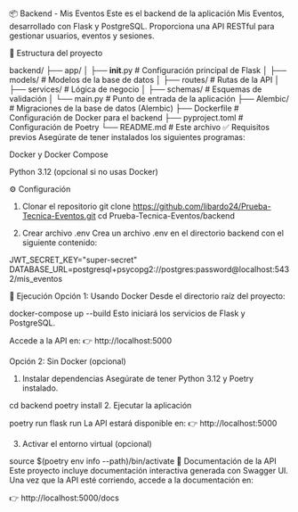 📦 Backend - Mis Eventos
Este es el backend de la aplicación Mis Eventos, desarrollado con Flask y PostgreSQL. Proporciona una API RESTful para gestionar usuarios, eventos y sesiones.

📁 Estructura del proyecto

backend/
├── app/
│   ├── __init__.py        # Configuración principal de Flask
│   ├── models/            # Modelos de la base de datos
│   ├── routes/            # Rutas de la API
│   ├── services/          # Lógica de negocio
│   ├── schemas/           # Esquemas de validación
│   └── main.py            # Punto de entrada de la aplicación
├── Alembic/            # Migraciones de la base de datos (Alembic)
├── Dockerfile             # Configuración de Docker para el backend
├── pyproject.toml         # Configuración de Poetry
└── README.md              # Este archivo
✅ Requisitos previos
Asegúrate de tener instalados los siguientes programas:

Docker y Docker Compose

Python 3.12 (opcional si no usas Docker)

⚙️ Configuración
1. Clonar el repositorio
git clone https://github.com/libardo24/Prueba-Tecnica-Eventos.git
cd Prueba-Tecnica-Eventos/backend

2. Crear archivo .env
Crea un archivo .env en el directorio backend con el siguiente contenido:

JWT_SECRET_KEY="super-secret"
DATABASE_URL=postgresql+psycopg2://postgres:password@localhost:5432/mis_eventos


🚀 Ejecución
Opción 1: Usando Docker
Desde el directorio raíz del proyecto:


docker-compose up --build
Esto iniciará los servicios de Flask y PostgreSQL.

Accede a la API en:
👉 http://localhost:5000

Opción 2: Sin Docker (opcional)
1. Instalar dependencias
Asegúrate de tener Python 3.12 y Poetry instalado.


cd backend
poetry install
2. Ejecutar la aplicación

poetry run flask run
La API estará disponible en:
👉 http://localhost:5000

3. Activar el entorno virtual (opcional)

source $(poetry env info --path)/bin/activate
📘 Documentación de la API
Este proyecto incluye documentación interactiva generada con Swagger UI.
Una vez que la API esté corriendo, accede a la documentación en:

👉 http://localhost:5000/docs